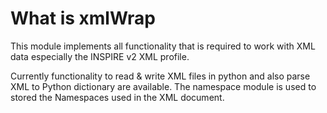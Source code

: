 # What is xmlWrap

This module implements all functionality that is required to work with XML data especially the INSPIRE v2 XML profile.

Currently functionality to read & write XML files in python and also parse XML to Python dictionary are available.
The namespace module is used to stored the Namespaces used in the XML document.
